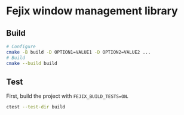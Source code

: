 # Fejix window management library

## Build

```sh
# Configure
cmake -B build -D OPTION1=VALUE1 -D OPTION2=VALUE2 ...
# Build
cmake --build build
```

## Test

First, build the project with `FEJIX_BUILD_TESTS=ON`.

```sh
ctest --test-dir build
```